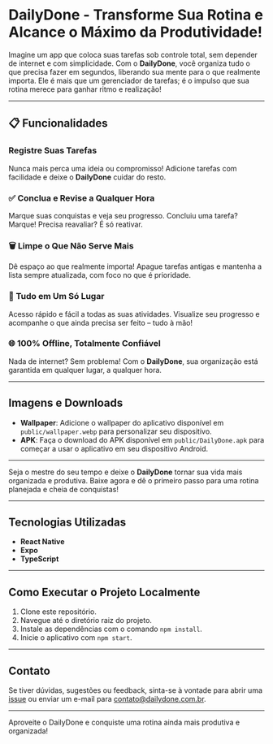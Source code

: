 # DailyDone - Transforme Sua Rotina e Alcance o Máximo da Produtividade!

Imagine um app que coloca suas tarefas sob controle total, sem depender de internet e com simplicidade. Com o **DailyDone**, você organiza tudo o que precisa fazer em segundos, liberando sua mente para o que realmente importa. Ele é mais que um gerenciador de tarefas; é o impulso que sua rotina merece para ganhar ritmo e realização!

---

## 📋 Funcionalidades

### Registre Suas Tarefas

Nunca mais perca uma ideia ou compromisso! Adicione tarefas com facilidade e deixe o **DailyDone** cuidar do resto.

### ✅ Conclua e Revise a Qualquer Hora

Marque suas conquistas e veja seu progresso. Concluiu uma tarefa? Marque! Precisa reavaliar? É só reativar.

### 🗑️ Limpe o Que Não Serve Mais

Dê espaço ao que realmente importa! Apague tarefas antigas e mantenha a lista sempre atualizada, com foco no que é prioridade.

### 👀 Tudo em Um Só Lugar

Acesso rápido e fácil a todas as suas atividades. Visualize seu progresso e acompanhe o que ainda precisa ser feito – tudo à mão!

### 🌐 100% Offline, Totalmente Confiável

Nada de internet? Sem problema! Com o **DailyDone**, sua organização está garantida em qualquer lugar, a qualquer hora.

---

## Imagens e Downloads

- **Wallpaper**: Adicione o wallpaper do aplicativo disponível em `public/wallpaper.webp` para personalizar seu dispositivo.
- **APK**: Faça o download do APK disponível em `public/DailyDone.apk` para começar a usar o aplicativo em seu dispositivo Android.

---

Seja o mestre do seu tempo e deixe o **DailyDone** tornar sua vida mais organizada e produtiva. Baixe agora e dê o primeiro passo para uma rotina planejada e cheia de conquistas!

---

## Tecnologias Utilizadas

- **React Native**
- **Expo**
- **TypeScript**

---

## Como Executar o Projeto Localmente

1. Clone este repositório.
2. Navegue até o diretório raiz do projeto.
3. Instale as dependências com o comando `npm install`.
4. Inicie o aplicativo com `npm start`.

---

## Contato

Se tiver dúvidas, sugestões ou feedback, sinta-se à vontade para abrir uma [issue](https://github.com/seu-usuario/dailydone/issues) ou enviar um e-mail para contato@dailydone.com.br.

---

Aproveite o DailyDone e conquiste uma rotina ainda mais produtiva e organizada!
